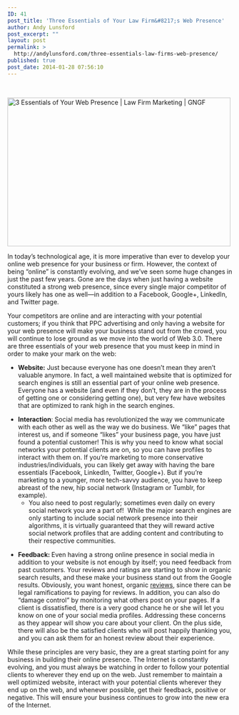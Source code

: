 ```yaml
---
ID: 41
post_title: 'Three Essentials of Your Law Firm&#8217;s Web Presence'
author: Andy Lunsford
post_excerpt: ""
layout: post
permalink: >
  http://andylunsford.com/three-essentials-law-firms-web-presence/
published: true
post_date: 2014-01-28 07:56:10
---
```

&nbsp;

<img class="alignnone size-full wp-image-4931" src="http://gngf.com/wp-content/uploads/2014/01/3-Essentials-of-Your-Web-Presence-Law-Firm-Marketing-Get-Noticed-Get-Found.jpg" alt="3 Essentials of Your Web Presence | Law Firm Marketing | GNGF" width="500" height="333" />

In today’s technological age, it is more imperative than ever to develop your online web presence for your business or firm. However, the context of being “online” is constantly evolving, and we’ve seen some huge changes in just the past few years. Gone are the days when just having a website constituted a strong web presence, since every single major competitor of yours likely has one as well—in addition to a Facebook, Google+, LinkedIn, and Twitter page.

Your competitors are online and are interacting with your potential customers; if you think that PPC advertising and only having a website for your web presence will make your business stand out from the crowd, you will continue to lose ground as we move into the world of Web 3.0. There are three essentials of your web presence that you must keep in mind in order to make your mark on the web:<img class="mce-wp-more mceItemNoResize" title="More..." src="http://gngf.com/wp-includes/js/tinymce/plugins/wordpress/img/trans.gif" alt="" />
<ul>
	<li><b>Website:</b> Just because everyone has one doesn’t mean they aren’t valuable anymore. In fact, a well maintained website that is optimized for search engines is still an essential part of your online web presence. Everyone has a website (and even if they don’t, they are in the process of getting one or considering getting one), but very few have websites that are optimized to rank high in the search engines.</li>
</ul>
<ul>
	<li><b>Interaction</b>: Social media has revolutionized the way we communicate with each other as well as the way we do business. We “like” pages that interest us, and if someone “likes” your business page, you have just found a potential customer! This is why you need to know what social networks your potential clients are on, so you can have profiles to interact with them on. If you’re marketing to more conservative industries/individuals, you can likely get away with having the bare essentials (Facebook, LinkedIn, Twitter, Google+). But if you’re marketing to a younger, more tech-savvy audience, you have to keep abreast of the new, hip social network (Instagram or Tumblr, for example).
<ul>
	<li>You also need to post regularly; sometimes even daily on every social network you are a part of!  While the major search engines are only starting to include social network presence into their algorithms, it is virtually guaranteed that they will reward active social network profiles that are adding content and contributing to their respective communities.</li>
</ul>
</li>
</ul>
<ul>
	<li><b>Feedback: </b>Even having a strong online presence in social media in addition to your website is not enough by itself; you need feedback from past customers. Your reviews and ratings are starting to show in organic search results, and these make your business stand out from the Google results. Obviously, you want honest, organic <a href="http://gngf.com/dont-fake-reviews-ever-we-mean-it/">reviews</a>, since there can be legal ramifications to paying for reviews. In addition, you can also do “damage control” by monitoring what others post on your pages. If a client is dissatisfied, there is a very good chance he or she will let you know on one of your social media profiles. Addressing these concerns as they appear will show you care about your client. On the plus side, there will also be the satisfied clients who will post happily thanking you, and you can ask them for an honest review about their experience.</li>
</ul>
While these principles are very basic, they are a great starting point for any business in building their online presence. The Internet is constantly evolving, and you must always be watching in order to follow your potential clients to wherever they end up on the web. Just remember to maintain a well optimized website, interact with your potential clients wherever they end up on the web, and whenever possible, get their feedback, positive or negative. This will ensure your business continues to grow into the new era of the Internet.